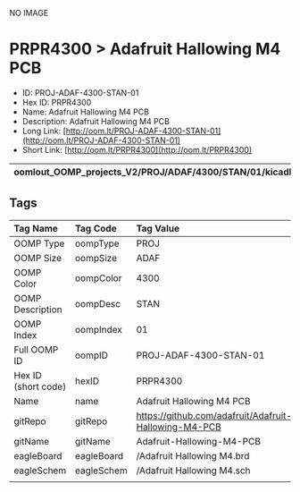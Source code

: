 


  
NO IMAGE  
# PRPR4300 > Adafruit Hallowing M4 PCB

- ID: PROJ-ADAF-4300-STAN-01
- Hex ID: PRPR4300
- Name: Adafruit Hallowing M4 PCB
- Description: Adafruit Hallowing M4 PCB
- Long Link: [http://oom.lt/PROJ-ADAF-4300-STAN-01](http://oom.lt/PROJ-ADAF-4300-STAN-01)
- Short Link: [http://oom.lt/PRPR4300](http://oom.lt/PRPR4300)
  

|oomlout_OOMP_projects_V2/PROJ/ADAF/4300/STAN/01/kicadPcb3dFront.png|oomlout_OOMP_projects_V2/PROJ/ADAF/4300/STAN/01/kicadPcb3dBack.png|oomlout_OOMP_projects_V2/PROJ/ADAF/4300/STAN/01/kicadPcb3d.png||
| :---: | :---: | :---: | :---: |

## Tags
  

|Tag Name|Tag Code|Tag Value|
| :--- | :--- | :--- |
|OOMP Type|oompType|PROJ|
|OOMP Size|oompSize|ADAF|
|OOMP Color|oompColor|4300|
|OOMP Description|oompDesc|STAN|
|OOMP Index|oompIndex|01|
|Full OOMP ID|oompID|PROJ-ADAF-4300-STAN-01|
|Hex ID (short code)|hexID|PRPR4300|
|Name|name|Adafruit Hallowing M4 PCB|
|gitRepo|gitRepo|https://github.com/adafruit/Adafruit-Hallowing-M4-PCB|
|gitName|gitName|Adafruit-Hallowing-M4-PCB|
|eagleBoard|eagleBoard|/Adafruit Hallowing M4.brd|
|eagleSchem|eagleSchem|/Adafruit Hallowing M4.sch|
||||
